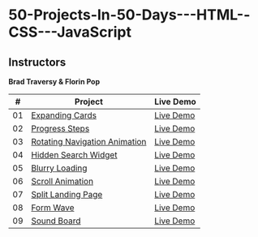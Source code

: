 # 50-Projects-In-50-Days---HTML--CSS---JavaScript

## Instructors

__Brad Traversy & Florin Pop__

|  #  | Project                                                                                                                     | Live Demo                                                                         |
| :-: | --------------------------------------------------------------------------------------------------------------------------- | --------------------------------------------------------------------------------- |
| 01  | [Expanding Cards](https://github.com/morphy80/50-Projects-In-50-Days---HTML--CSS---JavaScript/tree/main/section_2-Expanding_Cards)                             | [Live Demo](https://50projects50days.com/projects/expanding-cards/)               |
| 02  | [Progress Steps](https://github.com/morphy80/50-Projects-In-50-Days---HTML--CSS---JavaScript/tree/main/section_3-Progress_Steps)                               | [Live Demo](https://50projects50days.com/projects/progress-steps/)                |
| 03  | [Rotating Navigation Animation](https://github.com/morphy80/50-Projects-In-50-Days---HTML--CSS---JavaScript/tree/main/section_4-Rotating_Navigation)                       | [Live Demo](https://50projects50days.com/projects/rotating-navigation-animation/) |
| 04  | [Hidden Search Widget](https://github.com/morphy80/50-Projects-In-50-Days---HTML--CSS---JavaScript/tree/main/section_5_Hidden_Search_Widget)                        | [Live Demo](https://50projects50days.com/projects/hidden-search-widget/)          |
| 05  | [Blurry Loading](https://github.com/morphy80/50-Projects-In-50-Days---HTML--CSS---JavaScript/tree/main/section_6_Blurry_Loading)                       | [Live Demo](https://50projects50days.com/projects/blurry-loading/)                |
| 06  | [Scroll Animation](https://github.com/morphy80/50-Projects-In-50-Days---HTML--CSS---JavaScript/tree/main/section_7_Scroll_Animation)                           | [Live Demo](https://50projects50days.com/projects/scroll-animation/)                                     |
| 07  | [Split Landing Page](https://github.com/morphy80/50-Projects-In-50-Days---HTML--CSS---JavaScript/tree/main/section_8_Split_Landing_Page)                        | [Live Demo](https://50projects50days.com/projects/split-landing-page/)                                 |
| 08  | [Form Wave](https://github.com/morphy80/50-Projects-In-50-Days---HTML--CSS---JavaScript/tree/main/section_9_Form_Wave_Animation)                        | [Live Demo](https://50projects50days.com/projects/form-wave/)                                                   |
| 09  | [Sound Board](https://github.com/morphy80/50-Projects-In-50-Days---HTML--CSS---JavaScript/tree/main/section_10_Sound_Board)                                   | [Live Demo](https://50projects50days.com/projects/sound-board/)                      |
